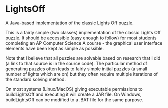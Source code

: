 # LightsOff
A Java-based implementation of the classic Lights Off puzzle.

This is a fairly simple (two classes) implementation of the classic Lights Off puzzle.  It should be accessible (easy enough to follow) for most students completing an AP Computer Science A course - the graphical user interface elements have been kept as simple as possible.

Note that I believe that all puzzles are solvable based on research that I did (a link to that source is in the source code).  The particular method of generating puzzles often leads to fairly simple initial puzzles (a small number of lights which are on) but they often require multiple iterations of the standard solving method.

On most systems (Linux/MacOS) giving executable permissions to buildLightsOff and executing it will create a JAR file. On Windows, buildLightsOff can be modified to a .BAT file for the same purpose.
